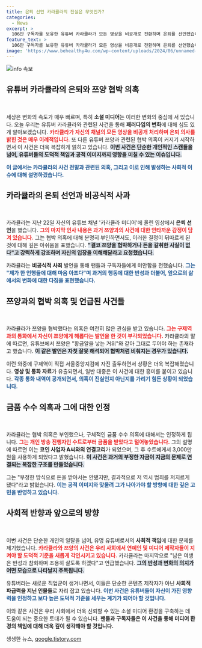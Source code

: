 ```yaml
---
title: 은퇴 선언 카라큘라의 진실은 무엇인가?
categories:
  - News
excerpt: >
  106만 구독자를 보유한 유튜버 카라큘라가 모든 영상을 비공개로 전환하며 은퇴를 선언했습니다. 쯔양 협박 의혹은 부인했지만, 금품 수수 사실은 인정하며 사기 사건 연루를 털어놓고 반성을 표했습니다. 과연 그의 진실은 무엇일까요?
feature_text: >
  106만 구독자를 보유한 유튜버 카라큘라가 모든 영상을 비공개로 전환하며 은퇴를 선언했습니다. 쯔양 협박 의혹은 부인했지만, 금품 수수 사실은 인정하며 사기 사건 연루를 털어놓고 반성을 표했습니다. 과연 그의 진실은 무엇일까요?
image: 'https://www.behealthy4u.com/wp-content/uploads/2024/06/unnamed-file.png'
---
```


<p><img src="https://www.behealthy4u.com/wp-content/uploads/2024/06/unnamed-file.png" alt="info 속보" /></p>

<h2 data-ke-size="size26">유튜버 카라큘라의 은퇴와 쯔양 협박 의혹</h2>

<p data-ke-size="size16">&nbsp;</p>

<p>세상은 변화의 속도가 매우 빠르며, 특히 <strong>소셜 미디어</strong>는 이러한 변화의 중심에 서 있습니다. 오늘 우리는 유튜버 카라큘라와 관련된 사건을 통해 <strong>패러다임의 변화</strong>에 대해 심도 있게 알아보겠습니다. <b><span style="color: #ee2323;">카라큘라가 자신의 채널의 모든 영상을 비공개 처리하며 은퇴 의사를 밝힌 것은 매우 이례적입니다.</span></b> 또 다른 유튜버 쯔양과 관련된 협박 의혹이 커지기 시작하면서 이 사건은 더욱 복잡하게 얽히고 있습니다. <b><span style="background-color: #21538527;">이번 사건은 단순한 개인적인 스캔들을 넘어, 유튜버들의 도덕적 책임과 공적 이미지까지 영향을 미칠 수 있는 이슈입니다.</span></b></p>

<p><b><span style="color: #1a5490;">이 글에서는 카라큘라의 사건 전말과 관련된 의혹, 그리고 이로 인해 발생하는 사회적 이슈에 대해 설명하겠습니다.</span></b></p>

<h2 data-ke-size="size26">카라큘라의 은퇴 선언과 비공식적 사과</h2>

<p data-ke-size="size16">&nbsp;</p>

<p>카라큘라는 지난 22일 자신의 유튜브 채널 '카라큘라 미디어'에 올린 영상에서 <strong>은퇴 선언</strong>을 했습니다. <b><span style="color: #ee2323;">그의 마지막 인사 내용은 과거 쯔양과의 사건에 대한 안타까운 감정이 담겨 있습니다.</span></b> 그는 협박 의혹에 대해 분명히 부인하면서도, 이러한 결정이 뒤따르게 된 것에 대해 깊은 아쉬움을 표했습니다. <b><span style="background-color: #21538527;">"결코 쯔양을 협박하거나 돈을 갈취한 사실이 없다"고 강력하게 강조하며 자신의 입장을 이해해달라고 요청했습니다.</span></b></p>

<p>카라큘라는 <b>비공식적 사죄</b> 발언을 통해 팬들과 구독자들에게 미안함을 전했습니다. <b><span style="color: #1a5490;">그는 "제가 한 언행들에 대해 마음 아프다"며 과거의 행동에 대한 반성과 더불어, 앞으로의 삶에서의 변화에 대한 다짐을 표현했습니다.</span></b></p>

<h2 data-ke-size="size26">쯔양과의 협박 의혹 및 언급된 사건들</h2>

<p data-ke-size="size16">&nbsp;</p>

<p>카라큘라가 쯔양을 협박했다는 의혹은 여전히 많은 관심을 받고 있습니다. <b><span style="color: #ee2323;">그는 구제역과의 통화에서 자신이 쯔양에게 해롭다는 발언을 한 것이 부각되었습니다.</span></b> 카라큘라의 말에 따르면, 유튜브에서 쯔양은 "황금알을 낳는 거위"와 같아 그대로 두어야 하는 존재라고 했습니다. <b><span style="background-color: #21538527;">이 같은 발언은 자칫 잘못 해석되어 협박처럼 비춰지는 경우가 있습니다.</span></b></p>

<p>이런 와중에 구제역이 직접 서울중앙지검에 자진 출두하면서 상황은 더욱 복잡해졌습니다. <b>영상 및 통화 자료</b>가 유출되면서, 일반 대중은 이 사건에 대한 흥미를 붙이고 있습니다. <b><span style="color: #1a5490;">각종 통화 내역이 공개되면서, 의혹이 진실인지 아닌지를 가리기 힘든 상황이 되었습니다.</span></b></p>

<h2 data-ke-size="size26">금품 수수 의혹과 그에 대한 인정</h2>

<p data-ke-size="size16">&nbsp;</p>

<p>카라큘라는 협박 의혹은 부인했으나, 구체적인 금품 수수 의혹에 대해서는 인정하게 됩니다. <b><span style="color: #ee2323;">그는 개인 방송 진행자인 수트로부터 금품을 받았다고 털어놓았습니다.</span></b> 그의 설명에 따르면 이는 <strong>코인 사업자 A씨와의 연결고리</strong>가 되었으며, 그 후 수트에게서 3,000만 원을 사용하게 되었다고 밝혔습니다. <b><span style="background-color: #21538527;">이 사건은 과거의 부정한 자금이 지금의 문제로 연결되는 복잡한 구조를 만들었습니다.</span></b></p>

<p>그는 "부정한 방식으로 돈을 받아서는 안됐지만, 결과적으로 저 역시 범죄를 저지르게 됐다"라고 밝혔습니다. <b><span style="color: #1a5490;">이는 공적 이미지와 맞물려 그가 나아가야 할 방향에 대한 깊은 고민을 반영하고 있습니다.</span></b></p>

<h2 data-ke-size="size26">사회적 반향과 앞으로의 방향</h2>

<p data-ke-size="size16">&nbsp;</p>

<p>이번 사건은 단순한 개인의 일탈을 넘어, 유명 유튜버로서의 <strong>사회적 책임</strong>에 대한 문제를 제기했습니다. <b><span style="color: #ee2323;">카라큘라와 쯔양의 사건은 우리 사회에서 연예인 및 미디어 제작자들이 지켜야 할 도덕적 기준을 새롭게 각인시키고 있습니다.</span></b> 카라큘라는 마지막으로 "남은 여생은 반성과 참회하며 조용히 살도록 하겠다"고 언급했습니다. <b><span style="background-color: #21538527;">그의 반성과 변화의 의지가 어떤 모습으로 나타날지 주목됩니다.</span></b></p>

<p>유튜버라는 새로운 직업군이 생겨나면서, 이들은 단순한 콘텐츠 제작자가 아닌 <strong>사회적 파급력을 지닌 인물들</strong>로 자리 잡고 있습니다. <b><span style="color: #1a5490;">이번 사건은 유튜버들이 자신이 가진 영향력을 인정하고 보다 높은 도덕적 기준을 세우는 계기가 되어야 할 것입니다.</span></b></p>

<p>이와 같은 사건은 우리 사회에서 더욱 신뢰할 수 있는 소셜 미디어 환경을 구축하는 데 도움이 되는 중요한 토대가 될 수 있습니다. <b>팬들과 구독자들은 이 사건을 통해 <strong>미디어 환경의 책임</strong>에 대해 더욱 깊이 생각해야 할 것입니다.</b></p>
생생한 뉴스, <a href="https://qoogle.tistory.com" rel="dofollow">qoogle.tistory.com</a>


